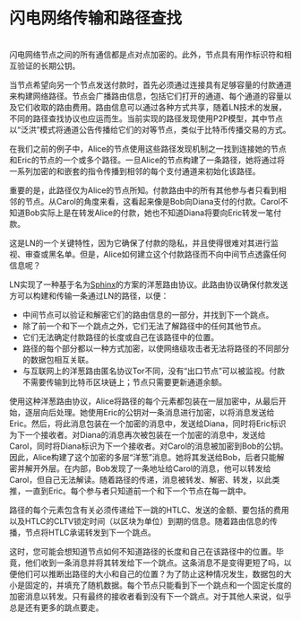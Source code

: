 # 闪电网络传输和路径查找

\
闪电网络节点之间的所有通信都是点对点加密的。此外，节点具有用作标识符和相互验证的长期公钥。

当节点希望向另一个节点发送付款时，首先必须通过连接具有足够容量的付款通道来构建网络路径。节点会广播路由信息，包括它们打开的通道、每个通道的容量以及它们收取的路由费用。路由信息可以通过各种方式共享，随着LN技术的发展，不同的路径查找协议也应运而生。当前实现的路径发现使用P2P模型，其中节点以“泛洪”模式将通道公告传播给它们的对等节点，类似于比特币传播交易的方式。

在我们之前的例子中，Alice的节点使用这些路径发现机制之一找到连接她的节点和Eric的节点的一个或多个路径。一旦Alice的节点构建了一条路径，她将通过将一系列加密的和嵌套的指令传播到相邻的每个支付通道来初始化该路径。

重要的是，此路径仅为Alice的节点所知。付款路由中的所有其他参与者只看到相邻的节点。从Carol的角度来看，这看起来像是Bob向Diana支付的付款。Carol不知道Bob实际上是在转发Alice的付款，她也不知道Diana将要向Eric转发一笔付款。

这是LN的一个关键特性，因为它确保了付款的隐私，并且使得很难对其进行监视、审查或黑名单。但是，Alice如何建立这个付款路径而不向中间节点透露任何信息呢？

LN实现了一种基于名为[Sphinx](https://cypherpunks.ca/\~iang/pubs/Sphinx\_Oakland09.pdf)的方案的洋葱路由协议。此路由协议确保付款发送方可以构建和传输一条通过LN的路径，以便：

* 中间节点可以验证和解密它们的路由信息的一部分，并找到下一个跳点。
* 除了前一个和下一个跳点之外，它们无法了解路径中的任何其他节点。
* 它们无法确定付款路径的长度或自己在该路径中的位置。
* 路径的每个部分都以一种方式加密，以使网络级攻击者无法将路径的不同部分的数据包相互关联。
* 与互联网上的洋葱路由匿名协议Tor不同，没有“出口节点”可以被监视。付款不需要传输到比特币区块链上；节点只需要更新通道余额。

使用这种洋葱路由协议，Alice将路径的每个元素都包装在一层加密中，从最后开始，逐层向后处理。她使用Eric的公钥对一条消息进行加密，以将消息发送给Eric。然后，将此消息包装在一个加密的消息中，发送给Diana，同时将Eric标识为下一个接收者。对Diana的消息再次被包装在一个加密的消息中，发送给Carol，同时将Diana标识为下一个接收者。对Carol的消息被加密到Bob的公钥。因此，Alice构建了这个加密的多层“洋葱”消息。她将其发送给Bob，后者只能解密并解开外层。在内部，Bob发现了一条地址给Carol的消息，他可以转发给Carol，但自己无法解读。随着路径的传递，消息被转发、解密、转发，以此类推，一直到Eric。每个参与者只知道前一个和下一个节点在每一跳中。

路径的每个元素包含有关必须传递给下一跳的HTLC、发送的金额、要包括的费用以及HTLC的CLTV锁定时间（以区块为单位）到期的信息。随着路由信息的传播，节点将HTLC承诺转发到下一个跳点。

这时，您可能会想知道节点如何不知道路径的长度和自己在该路径中的位置。毕竟，他们收到一条消息并将其转发给下一个跳点。这条消息不是变得更短了吗，以便他们可以推断出路径的大小和自己的位置？为了防止这种情况发生，数据包的大小是固定的，并填充了随机数据。每个节点只能看到下一个跳点和一个固定长度的加密消息以转发。只有最终的接收者看到没有下一个跳点。对于其他人来说，似乎总是还有更多的跳点要走。
